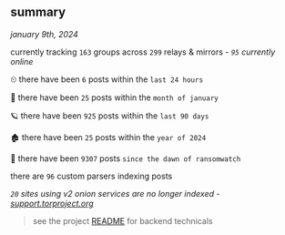 
## summary
_january 9th, 2024_

currently tracking `163` groups across `299` relays & mirrors - _`95` currently online_

⏲ there have been `6` posts within the `last 24 hours`

🦈 there have been `25` posts within the `month of january`

🪐 there have been `925` posts within the `last 90 days`

🏚 there have been `25` posts within the `year of 2024`

🦕 there have been `9307` posts `since the dawn of ransomwatch`

there are `96` custom parsers indexing posts

_`20` sites using v2 onion services are no longer indexed - [support.torproject.org](https://support.torproject.org/onionservices/v2-deprecation/)_

> see the project [README](https://github.com/joshhighet/ransomwatch#ransomwatch--) for backend technicals
